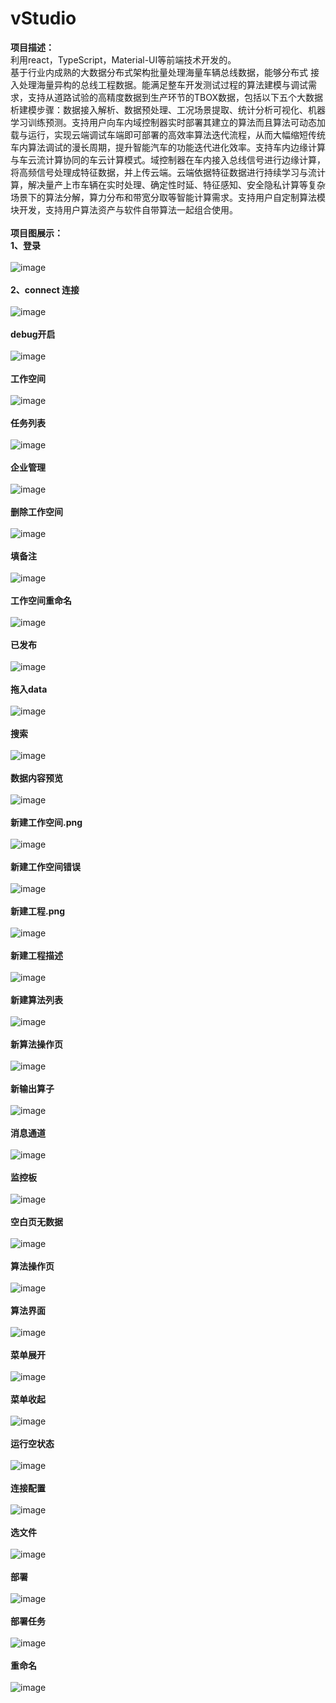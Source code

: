 # vStudio
<strong>项目描述：</strong><br/>
利用react，TypeScript，Material-UI等前端技术开发的。
<br/>
 基于行业内成熟的大数据分布式架构批量处理海量车辆总线数据，能够分布式
接入处理海量异构的总线工程数据。能满足整车开发测试过程的算法建模与调试需求，支持从道路试验的高精度数据到生产环节的TBOX数据，包括以下五个大数据析建模步骤：数据接入解析、数据预处理、工况场景提取、统计分析可视化、机器学习训练预测。支持用户向车内域控制器实时部署其建立的算法而且算法可动态加载与运行，实现云端调试车端即可部署的高效率算法迭代流程，从而大幅缩短传统车内算法调试的漫长周期，提升智能汽车的功能迭代进化效率。支持车内边缘计算与车云流计算协同的车云计算模式。域控制器在车内接入总线信号进行边缘计算，将高频信号处理成特征数据，并上传云端。云端依据特征数据进行持续学习与流计算，解决量产上市车辆在实时处理、确定性时延、特征感知、安全隐私计算等复杂场景下的算法分解，算力分布和带宽分取等智能计算需求。支持用户自定制算法模块开发，支持用户算法资产与软件自带算法一起组合使用。
</br></br>
<strong>项目图展示：</strong><br/>
<strong>1、登录</strong></br></br>
            ![image](https://github.com/Sestid/workingProject/blob/main/vStudio/img/denglu.jpg)</br></br>
            <strong>2、connect 连接</strong></br></br>
            ![image](https://github.com/Sestid/workingProject/blob/main/vStudio/img/connect%20%E8%BF%9E%E6%8E%A5.png)</br></br>
            <strong>debug开启</strong></br></br>
            ![image](https://github.com/Sestid/workingProject/blob/main/vStudio/img/debug开启.png)</br></br>
            <strong>工作空间</strong></br></br>
            ![image](https://github.com/Sestid/workingProject/blob/main/vStudio/img/workspace.png)</br></br>
            <strong>任务列表</strong></br></br>
            ![image](https://github.com/Sestid/workingProject/blob/main/vStudio/img/任务列表.png)</br></br>
            <strong>企业管理</strong></br></br>
            ![image](https://github.com/Sestid/workingProject/blob/main/vStudio/img/企业管理.png)</br></br>
            <strong>删除工作空间</strong></br></br>
            ![image](https://github.com/Sestid/workingProject/blob/main/vStudio/img/删除工作空间.png)</br></br>
            <strong>填备注</strong></br></br>
            ![image](https://github.com/Sestid/workingProject/blob/main/vStudio/img/填备注.png)</br></br>
            <strong>工作空间重命名</strong></br></br>
            ![image](https://github.com/Sestid/workingProject/blob/main/vStudio/img/工作空间重命名.png)</br></br>
            <strong>已发布</strong></br></br>
            ![image](https://github.com/Sestid/workingProject/blob/main/vStudio/img/已发布.png)</br></br>
            <strong>拖入data</strong></br></br>
            ![image](https://github.com/Sestid/workingProject/blob/main/vStudio/img/拖入data.png)</br></br>
            <strong>搜索</strong></br></br>
            ![image](https://github.com/Sestid/workingProject/blob/main/vStudio/img/搜索.png)</br></br>
            <strong>数据内容预览</strong></br></br>
            ![image](https://github.com/Sestid/workingProject/blob/main/vStudio/img/数据内容预览.png)</br></br>
            <strong>新建工作空间.png</strong></br></br>
            ![image](https://github.com/Sestid/workingProject/blob/main/vStudio/img/新建工作空间.png)</br></br>
             <strong>新建工作空间错误</strong></br></br>
            ![image](https://github.com/Sestid/workingProject/blob/main/vStudio/img/新建工作空间错误.png)</br></br>
            <strong>新建工程.png</strong></br></br>
            ![image](https://github.com/Sestid/workingProject/blob/main/vStudio/img/新建工程.png)</br></br>
            <strong>新建工程描述</strong></br></br>
            ![image](https://github.com/Sestid/workingProject/blob/main/vStudio/img/新建工程描述.png)</br></br>
            <strong>新建算法列表</strong></br></br>
            ![image](https://github.com/Sestid/workingProject/blob/main/vStudio/img/新建算法列表.png)</br></br>
            <strong>新算法操作页</strong></br></br>
            ![image](https://github.com/Sestid/workingProject/blob/main/vStudio/img/新算法操作页.png)</br></br>
            <strong>新输出算子</strong></br></br>
            ![image](https://github.com/Sestid/workingProject/blob/main/vStudio/img/新输出算子.png)</br></br>
            <strong>消息通道</strong></br></br>
            ![image](https://github.com/Sestid/workingProject/blob/main/vStudio/img/消息通道.png)</br></br>
            <strong>监控板</strong></br></br>
            ![image](https://github.com/Sestid/workingProject/blob/main/vStudio/img/监控板.png)</br></br>
            <strong>空白页无数据</strong></br></br>
            ![image](https://github.com/Sestid/workingProject/blob/main/vStudio/img/空白页无数据.png)</br></br>
            <strong>算法操作页</strong></br></br>
            ![image](https://github.com/Sestid/workingProject/blob/main/vStudio/img/算法操作页.png)</br></br>
            <strong>算法界面</strong></br></br>
            ![image](https://github.com/Sestid/workingProject/blob/main/vStudio/img/算法界面.png)</br></br>
            <strong>菜单展开</strong></br></br>
            ![image](https://github.com/Sestid/workingProject/blob/main/vStudio/img/菜单展开.png)</br></br>
             <strong>菜单收起</strong></br></br>
            ![image](https://github.com/Sestid/workingProject/blob/main/vStudio/img/菜单收起.png)</br></br>
            <strong>运行空状态</strong></br></br>
            ![image](https://github.com/Sestid/workingProject/blob/main/vStudio/img/运行空状态.png)</br></br>
            <strong>连接配置</strong></br></br>
            ![image](https://github.com/Sestid/workingProject/blob/main/vStudio/img/连接配置.png)</br></br>
            <strong>选文件</strong></br></br>
            ![image](https://github.com/Sestid/workingProject/blob/main/vStudio/img/选文件.png)</br></br>
            <strong>部署</strong></br></br>
            ![image](https://github.com/Sestid/workingProject/blob/main/vStudio/img/部署.png)</br></br>
            <strong>部署任务</strong></br></br>
            ![image](https://github.com/Sestid/workingProject/blob/main/vStudio/img/部署任务.png)</br></br>
            <strong>重命名</strong></br></br>
            ![image](https://github.com/Sestid/workingProject/blob/main/vStudio/img/重命名.png)</br></br>
